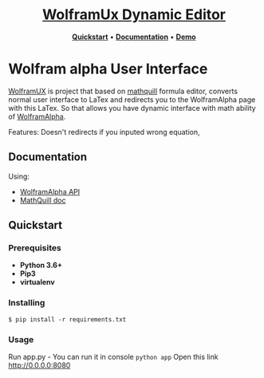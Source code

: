 <h1 align="center">
  <a href="http://sluzhynskyi.pythonanywhere.com/" title="WolframUX">WolframUx Dynamic Editor</a>
</h1>

<p align="center">
  <a title="Quickstart" href="#quickstart"><strong>Quickstart</strong></a>
  &#x2022;
  <a title="Documentation" href="#documentation"><strong>Documentation</strong></a>
  &#x2022;
  <a title="Demo" href="http://sluzhynskyi.pythonanywhere.com/"><strong>Demo</strong></a>
</p>

# Wolfram alpha User Interface

[WolframUX](http://sluzhynskyi.pythonanywhere.com/) is project that based on [mathquill](https://github.com/mathquill/mathquill)  formula editor, converts normal user interface to LaTex and redirects you to the WolframAlpha page with this LaTex. So that allows you have dynamic interface with math ability of [WolframAlpha](https://www.wolframalpha.com/). 

Features: Doesn't redirects if you inputed wrong equation, 

## Documentation
Using:
- [WolframAlpha API](https://pypi.org/project/wolframalpha/)
- [MathQuill doc](http://docs.mathquill.com/en/latest/)
## Quickstart

### Prerequisites
- **Python 3.6+**
- **Pip3**
- **virtualenv**

### Installing
```
$ pip install -r requirements.txt
```
### Usage
Run app.py - You can run it in console ```python app```
Open this link http://0.0.0.0:8080


